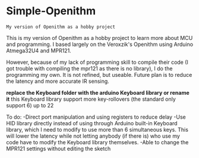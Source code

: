# Simple-Openithm
    My version of Openithm as a hobby project

This is my version of Openithm as a hobby project to learn more about MCU and programming. I based largely on the Veroxzik's Openithm using Arduino Atmega32U4 and MPR121.

However, because of my lack of programming skill to compile their code (I got trouble with compiling the mpr121 as there is no library), I do the programming my own. It is not refined, but useable. Future plan is to reduce the latency and more accurate IR sensing.

**replace the Keyboard folder with the arduino Keyboard library or rename it**
this Keyboard library support more key-rollovers (the standard only support 6) up to 22



To do:
-Direct port manipulation and using registers to reduce delay
-Use HID library directly instead of using through Arduino built-in Keyboard library, which I need to modify to use more than 6 simultaneous keys. This will lower the latency while not letting anybody (if there is) who use my code have to modify the Keyboard library themselves.
-Able to change the MPR121 settings without editing the sketch
